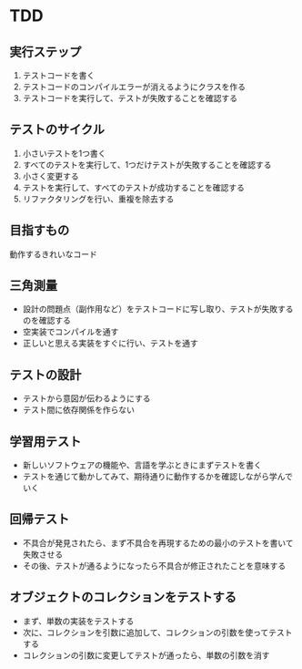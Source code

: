 # TDD

## 実行ステップ
1. テストコードを書く
2. テストコードのコンパイルエラーが消えるようにクラスを作る
3. テストコードを実行して、テストが失敗することを確認する

## テストのサイクル
1. 小さいテストを1つ書く
2. すべてのテストを実行して、1つだけテストが失敗することを確認する
3. 小さく変更する
4. テストを実行して、すべてのテストが成功することを確認する
5. リファクタリングを行い、重複を除去する

## 目指すもの
動作するきれいなコード

## 三角測量
- 設計の問題点（副作用など）をテストコードに写し取り、テストが失敗するのを確認する
- 空実装でコンパイルを通す
- 正しいと思える実装をすぐに行い、テストを通す

## テストの設計
- テストから意図が伝わるようにする
- テスト間に依存関係を作らない

## 学習用テスト
- 新しいソフトウェアの機能や、言語を学ぶときにまずテストを書く
- テストを通じて動かしてみて、期待通りに動作するかを確認しながら学んでいく

## 回帰テスト
- 不具合が発見されたら、まず不具合を再現するための最小のテストを書いて失敗させる
- その後、テストが通るようになったら不具合が修正されたことを意味する

## オブジェクトのコレクションをテストする
- まず、単数の実装をテストする
- 次に、コレクションを引数に追加して、コレクションの引数を使ってテストする
- コレクションの引数に変更してテストが通ったら、単数の引数を消す